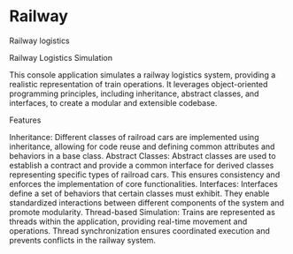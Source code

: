 # Railway
Railway logistics

Railway Logistics Simulation

This console application simulates a railway logistics system, providing a realistic representation of train operations. It leverages object-oriented programming principles, including inheritance, abstract classes, and interfaces, to create a modular and extensible codebase.

Features

Inheritance: Different classes of railroad cars are implemented using inheritance, allowing for code reuse and defining common attributes and behaviors in a base class.
Abstract Classes: Abstract classes are used to establish a contract and provide a common interface for derived classes representing specific types of railroad cars. This ensures consistency and enforces the implementation of core functionalities.
Interfaces: Interfaces define a set of behaviors that certain classes must exhibit. They enable standardized interactions between different components of the system and promote modularity.
Thread-based Simulation: Trains are represented as threads within the application, providing real-time movement and operations. Thread synchronization ensures coordinated execution and prevents conflicts in the railway system.
